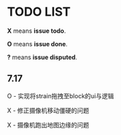 # TODO LIST

**X** means **issue todo**.

**O** means **issue done**.

**?** means **issue disputed**.

## 7.17

O - 实现将strain拖拽至block的ui与逻辑

X - 修正摄像机移动僵硬的问题

X - 摄像机跑出地图边缘的问题

